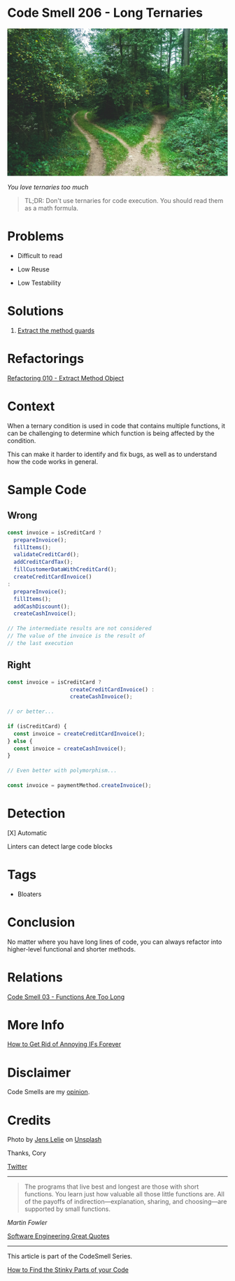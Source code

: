# Code Smell 206 - Long Ternaries
            
![Code Smell 206 - Long Ternaries](Code%20Smell%20206%20-%20Long%20Ternaries.jpg)

*You love ternaries too much*

> TL;DR: Don't use ternaries for code execution. You should read them as a math formula.

# Problems

- Difficult to read

- Low Reuse

- Low Testability

# Solutions

1. [Extract the method guards](https://github.com/mcsee/Software-Design-Articles/tree/main/Articles/Refactorings/Refactoring%20010%20-%20Extract%20Method%20Object/readme.md)

# Refactorings

[Refactoring 010 - Extract Method Object](https://github.com/mcsee/Software-Design-Articles/tree/main/Articles/Refactorings/Refactoring%20010%20-%20Extract%20Method%20Object/readme.md)

# Context

When a ternary condition is used in code that contains multiple functions, it can be challenging to determine which function is being affected by the condition. 

This can make it harder to identify and fix bugs, as well as to understand how the code works in general.

# Sample Code

## Wrong

[Gist Url]: # (https://gist.github.com/mcsee/274faf5d13f9853f63228fa10ee45d7e)

```javascript
const invoice = isCreditCard ? 
  prepareInvoice();
  fillItems();
  validateCreditCard();
  addCreditCardTax();
  fillCustomerDataWithCreditCard();
  createCreditCardInvoice() 
:
  prepareInvoice();
  fillItems();
  addCashDiscount();
  createCashInvoice();

// The intermediate results are not considered
// The value of the invoice is the result of
// the last execution
```

## Right

[Gist Url]: # (https://gist.github.com/mcsee/36ef3f34e5767f120dcabe8eebda1072)

```javascript
const invoice = isCreditCard ? 
                    createCreditCardInvoice() :
                    createCashInvoice();

// or better... 

if (isCreditCard) {
  const invoice = createCreditCardInvoice();
} else {
  const invoice = createCashInvoice();
}

// Even better with polymorphism...

const invoice = paymentMethod.createInvoice();
```

# Detection

[X] Automatic 

Linters can detect large code blocks

# Tags

- Bloaters

# Conclusion

No matter where you have long lines of code, you can always refactor into higher-level functional and shorter methods.

# Relations

[Code Smell 03 - Functions Are Too Long](https://github.com/mcsee/Software-Design-Articles/tree/main/Articles/Code%20Smells/Code%20Smell%2003%20-%20Functions%20Are%20Too%20Long/readme.md)

# More Info

[How to Get Rid of Annoying IFs Forever](https://github.com/mcsee/Software-Design-Articles/tree/main/Articles/Theory/How%20to%20Get%20Rid%20of%20Annoying%20IFs%20Forever/readme.md)

# Disclaimer

Code Smells are my [opinion](https://github.com/mcsee/Software-Design-Articles/tree/main/Articles/Blogging/I%20Wrote%20More%20than%2090%20Articles%20on%202021%20Here%20is%20What%20I%20Learned/readme.md).

# Credits

Photo by [Jens Lelie](https://unsplash.com/@madebyjens) on [Unsplash](https://unsplash.com/photos/u0vgcIOQG08)

Thanks, Cory 

[Twitter](https://twitter.com/1644774155642863616)
    
* * *

> The programs that live best and longest are those with short functions. You learn just how valuable all those little functions are. All of the payoffs of indirection—explanation, sharing, and choosing—are supported by small functions.

_Martin Fowler_

[Software Engineering Great Quotes](https://github.com/mcsee/Software-Design-Articles/tree/main/Articles/Quotes/Software%20Engineering%20Great%20Quotes/readme.md)

* * *

This article is part of the CodeSmell Series.

[How to Find the Stinky Parts of your Code](https://github.com/mcsee/Software-Design-Articles/tree/main/Articles/Code%20Smells/How%20to%20Find%20the%20Stinky%20parts%20of%20your%20Code/readme.md)
